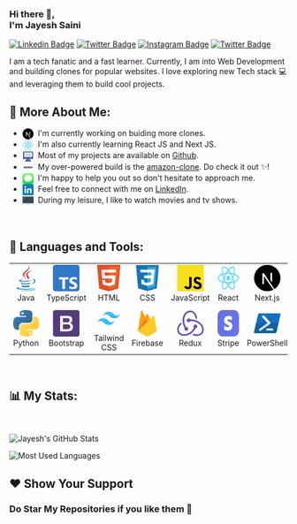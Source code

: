 ### Hi there 👋,<br> **I'm Jayesh Saini**

<!--
**jayeshsaini/jayeshsaini** is a ✨ _special_ ✨ repository because its `README.md` (this file) appears on your GitHub profile.

Here are some ideas to get you started:

- 🔭 I’m currently working on ...
- 🌱 I’m currently learning ...
- 👯 I’m looking to collaborate on ...
- 🤔 I’m looking for help with ...
- 💬 Ask me about ...
- 📫 How to reach me: ...
- 😄 Pronouns: ...
- ⚡ Fun fact: ...
-->

[![Linkedin Badge](https://img.shields.io/badge/LinkedIn-0077B5?label=%20&labelColor=0077B5&logo=Linkedin&logoColor=white)](https://www.linkedin.com/in/jayeshsaini/)
[![Twitter Badge](https://img.shields.io/badge/-Facebook-1877F2?label=%20&labelColor=1877F2&logo=Facebook&logoColor=white)](https://www.facebook.com/jayesh.saini.95/)
[![Instagram Badge](https://img.shields.io/badge/-Instagram-E4405F?label=%20&labelColor=E4405F&logo=Instagram&logoColor=white)](https://www.instagram.com/jayeshsaini/)
[![Twitter Badge](https://img.shields.io/badge/Twitter-1DA1F2?label=%20&labelColor=1DA1F2&logo=Twitter&logoColor=white)](https://twitter.com/jayeshsaini95)

I am a tech fanatic and a fast learner. Currently, I am into Web Development and building clones for popular websites. I love exploring new Tech stack &#128187; and leveraging them to build cool projects.
<br/>

## &#129488; **More About Me:**

- <img src="./Icons/Nextjs.svg" alt="Netflix" height="20px" align="center"/>&nbsp; I&#39;m currently working on buiding more clones.
- <img src="./Icons/React.svg" alt="DSA" height="20px" align="center"/>&nbsp; I&#39;m also currently learning React JS and Next JS.
- <img src="./Icons/Computer.svg" alt="Projects" height="20px" align="center"/>&nbsp; Most of my projects are available on [Github](https://github.com/jayeshsaini?tab=repositories).
- <img src="./Icons/amazon4.svg" alt="Instagram" height="20px" align="center"/>&nbsp; My over-powered build is the [amazon-clone](https://github.com/jayeshsaini/amazon-2.0). Do check it out &#10024;!
- <img src="./Icons/Message.svg" alt="Message" height="20px" align="center"/>&nbsp; I&#39;m happy to help you out so don't hesitate to approach me.
- <img src="./Icons/LinkedIn.svg" alt="LinkedIn" height="20px" align="center"/>&nbsp; Feel free to connect with me on [LinkedIn](https://linkedin.com/in/jayeshsaini).
- <img src="./Icons/tv.svg" alt="Novels" height="20px" align="center"/>&nbsp; During my leisure, I like to watch movies and tv shows.

<br>

## &#128296; **Languages and Tools:**

<table>
   <tr>
      <td align="center" width="96">
         <a href="https://docs.oracle.com/javase/tutorial/">
            <img src="./Icons/Java.svg" width="48" height="48" alt="Java" />
         </a><br> Java
      </td>
      <td align="center" width="96">
         <a href="https://www.typescriptlang.org/docs/">
            <img src="./Icons/Typescript.svg" width="48" height="48" alt="C++" />
         </a><br> TypeScript
      </td>
      <td align="center" width="96">
         <a href="https://devdocs.io/html/">
            <img src="./Icons/Html.svg" width="48" height="48" alt="Html" />
         </a><br> HTML
      </td>
      <td align="center" width="96">
         <a href="https://devdocs.io/css/">
            <img src="./Icons/Css.svg" width="48" height="48" alt="Css" />
         </a><br> CSS
      </td>
      <td align="center" width="96">
         <a href="https://javascript.info/">
            <img src="./Icons/Javascript.svg" width="48" height="48" alt="JavaScript" />
         </a><br> JavaScript
      </td>
      <td align="center" width="96">
         <a href="https://reactjs.org/">
            <img src="./Icons/React.svg" width="48" height="48" alt="ReactJs" />
         </a><br> React
      </td>
      <td align="center" width="96">
         <a href="https://nextjs.org/">
            <img src="./Icons/Nextjs.svg" width="48" height="48" alt="NextJs" />
         </a><br> Next.js
      </td>
   </tr>
   <tr>
      <td align="center" width="96">
         <a href="https://www.python.org/">
            <img src="./Icons/Python.svg" width="48" height="48" alt="Python" />
         </a><br> Python
      </td>
      <td align="center" width="96">
         <a href="https://getbootstrap.com/">
            <img src="./Icons/Bootstrap.svg" width="48" height="48" alt="Bootstrap" />
         </a><br> Bootstrap
      </td>
      <td align="center" width="96">
         <a href="https://tailwindcss.com/">
            <img src="./Icons/Tailwind.svg" width="48" height="48" alt="Tailwind" />
         </a><br> Tailwind CSS
      </td>
      <td align="center" width="96">
         <a href="https://firebase.google.com/">
            <img src="./Icons/Firebase.svg" width="48" height="48" alt="Firebase" />
         </a><br> Firebase
      </td>
      <td align="center" width="96">
         <a href="https://redux.js.org/">
            <img src="./Icons/Redux.svg" width="48" height="48" alt="Redux" />
         </a><br> Redux
      </td>
      <td align="center" width="96">
         <a href="https://stripe.com/">
            <img src="./Icons/Stripe.svg" width="48" height="48" alt="Stripe" />
         </a><br> Stripe
      </td>
      <td align="center" width="96">
         <a href="https://docs.microsoft.com/en-us/powershell/">
            <img src="./Icons/Powershell.svg" width="48" height="48" alt="Powershell" />
         </a><br> PowerShell
      </td>
   </tr>
</table>

<br>

## &#128202; **My Stats:**

<br>

![Jayesh's GitHub Stats](https://github-readme-stats.vercel.app/api?username=jayeshsaini&hide=contribs,prs&count_private=true&show_icons=true&border_radius=10&include_all_commits=true&count_private=true)

![Most Used Languages](https://github-readme-stats.vercel.app/api/top-langs/?username=jayeshsaini&card_width=495&border_radius=10)

## &#10084; **Show Your Support**

### Do Star My Repositories if you like them &#127775;
